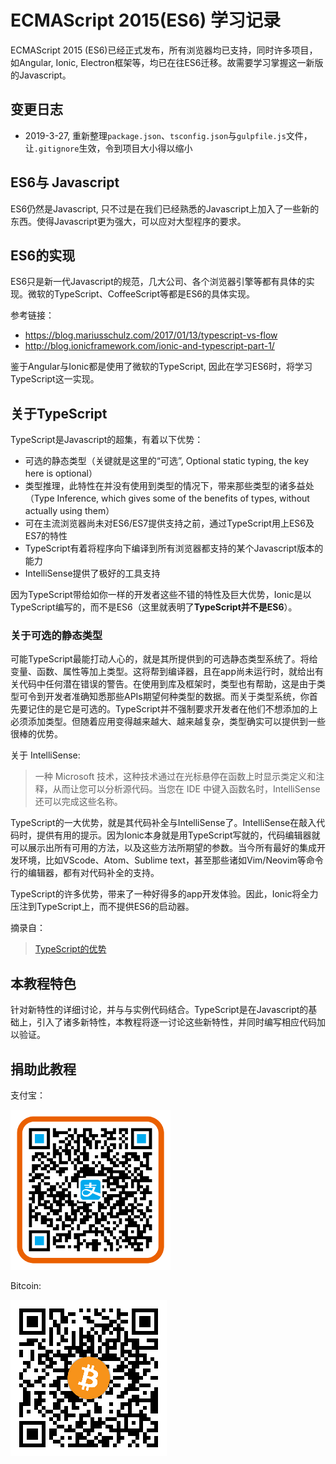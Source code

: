 # ECMAScript 2015(ES6) 学习记录

ECMAScript 2015 (ES6)已经正式发布，所有浏览器均已支持，同时许多项目，如Angular, Ionic, Electron框架等，均已在往ES6迁移。故需要学习掌握这一新版的Javascript。

## 变更日志

+ 2019-3-27, 重新整理`package.json`、`tsconfig.json`与`gulpfile.js`文件，让`.gitignore`生效，令到项目大小得以缩小

## ES6与 Javascript

ES6仍然是Javascript, 只不过是在我们已经熟悉的Javascript上加入了一些新的东西。使得Javascript更为强大，可以应对大型程序的要求。

## ES6的实现

ES6只是新一代Javascript的规范，几大公司、各个浏览器引擎等都有具体的实现。微软的TypeScript、CoffeeScript等都是ES6的具体实现。

参考链接：

- https://blog.mariusschulz.com/2017/01/13/typescript-vs-flow
- http://blog.ionicframework.com/ionic-and-typescript-part-1/

鉴于Angular与Ionic都是使用了微软的TypeScript, 因此在学习ES6时，将学习TypeScript这一实现。

## 关于TypeScript

TypeScript是Javascript的超集，有着以下优势：

- 可选的静态类型（关键就是这里的“可选”, Optional static typing, the key here is optional）
- 类型推理，此特性在并没有使用到类型的情况下，带来那些类型的诸多益处（Type Inference, which gives some of the benefits of types, without actually using them）
- 可在主流浏览器尚未对ES6/ES7提供支持之前，通过TypeScript用上ES6及ES7的特性
- TypeScript有着将程序向下编译到所有浏览器都支持的某个Javascript版本的能力
- IntelliSense提供了极好的工具支持

因为TypeScript带给如你一样的开发者这些不错的特性及巨大优势，Ionic是以TypeScript编写的，而不是ES6（这里就表明了**TypeScript并不是ES6**）。

### 关于可选的静态类型

可能TypeScript最能打动人心的，就是其所提供到的可选静态类型系统了。将给变量、函数、属性等加上类型。这将帮到编译器，且在app尚未运行时，就给出有关代码中任何潜在错误的警告。在使用到库及框架时，类型也有帮助，这是由于类型可令到开发者准确知悉那些APIs期望何种类型的数据。而关于类型系统，你首先要记住的是它是可选的。TypeScript并不强制要求开发者在他们不想添加的上必须添加类型。但随着应用变得越来越大、越来越复杂，类型确实可以提供到一些很棒的优势。

关于 IntelliSense:

> 一种 Microsoft 技术，这种技术通过在光标悬停在函数上时显示类定义和注释，从而让您可以分析源代码。当您在 IDE 中键入函数名时，IntelliSense 还可以完成这些名称。

TypeScript的一大优势，就是其代码补全与IntelliSense了。IntelliSense在敲入代码时，提供有用的提示。因为Ionic本身就是用TypeScript写就的，代码编辑器就可以展示出所有可用的方法，以及这些方法所期望的参数。当今所有最好的集成开发环境，比如VScode、Atom、Sublime text，甚至那些诸如Vim/Neovim等命令行的编辑器，都有对代码补全的支持。

TypeScript的许多优势，带来了一种好得多的app开发体验。因此，Ionic将全力压注到TypeScript上，而不提供ES6的启动器。

摘录自：

> [TypeScript的优势](https://ionicframework.com/docs/developer-resources/typescript/)

## 本教程特色

针对新特性的详细讨论，并与与实例代码结合。TypeScript是在Javascript的基础上，引入了诸多新特性，本教程将逐一讨论这些新特性，并同时编写相应代码加以验证。

## 捐助此教程

支付宝：

![Alipay: laxer@gmail.com](images/a6x09981lks9yco3b8xcqf0.png "alipay:laxers@gmail.com")

Bitcoin:


![bitcoin: ](images/btc-qrcode.png "")
